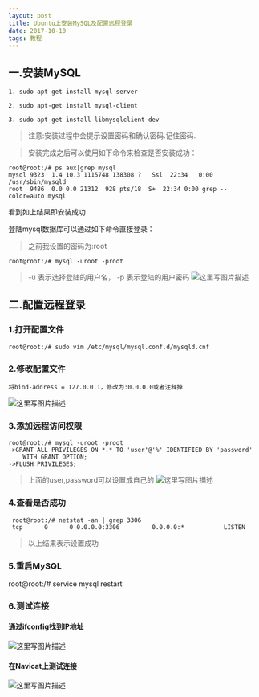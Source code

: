 ```yaml
---
layout: post
title: Ubuntu上安装MySQL及配置远程登录
date: 2017-10-10
tags: 教程    
---  
```

## 一.安装MySQL
	
	1. sudo apt-get install mysql-server
	
	2. sudo apt-get install mysql-client
	
	3. sudo apt-get install libmysqlclient-dev

> 注意:安装过程中会提示设置密码和确认密码.记住密码.

> 安装完成之后可以使用如下命令来检查是否安装成功：

	root@root:/# ps aux|grep mysql
	mysql 9323  1.4 10.3 1115748 138308 ?   Ssl  22:34   0:00 /usr/sbin/mysqld
	root  9486  0.0 0.0 21312  928 pts/18  S+  22:34 0:00 grep --color=auto mysql


看到如上结果即安装成功

登陆mysql数据库可以通过如下命令直接登录：
> 之前我设置的密码为:root

	root@root:/# mysql -uroot -proot

> -u 表示选择登陆的用户名，
> -p 表示登陆的用户密码
![这里写图片描述](http://img.blog.csdn.net/20171019005145894?watermark/2/text/aHR0cDovL2Jsb2cuY3Nkbi5uZXQvaHVvOTIw/font/5a6L5L2T/fontsize/400/fill/I0JBQkFCMA==/dissolve/70/gravity/SouthEast)

## 二.配置远程登录

### 1.打开配置文件
	root@root:/# sudo vim /etc/mysql/mysql.conf.d/mysqld.cnf
### 2.修改配置文件
	将bind-address = 127.0.0.1，修改为:0.0.0.0或者注释掉
![这里写图片描述](http://img.blog.csdn.net/20171019005408828?watermark/2/text/aHR0cDovL2Jsb2cuY3Nkbi5uZXQvaHVvOTIw/font/5a6L5L2T/fontsize/400/fill/I0JBQkFCMA==/dissolve/70/gravity/SouthEast)
### 3.添加远程访问权限
	root@root:/# mysql -uroot -proot
	->GRANT ALL PRIVILEGES ON *.* TO 'user'@'%' IDENTIFIED BY 'password' 
		WITH GRANT OPTION;
	->FLUSH PRIVILEGES;
>  上面的user,password可以设置成自己的
![这里写图片描述](http://img.blog.csdn.net/20171019005522345?watermark/2/text/aHR0cDovL2Jsb2cuY3Nkbi5uZXQvaHVvOTIw/font/5a6L5L2T/fontsize/400/fill/I0JBQkFCMA==/dissolve/70/gravity/SouthEast)

### 4.查看是否成功
	 root@root:/# netstat -an | grep 3306
	 tcp      0      0 0.0.0.0:3306         0.0.0.0:*           LISTEN  
> 以上结果表示设置成功   

### 5.重启MySQL
root@root:/# service mysql restart

### 6.测试连接
#### 通过ifconfig找到IP地址
![这里写图片描述](http://img.blog.csdn.net/20171019005623785?watermark/2/text/aHR0cDovL2Jsb2cuY3Nkbi5uZXQvaHVvOTIw/font/5a6L5L2T/fontsize/400/fill/I0JBQkFCMA==/dissolve/70/gravity/SouthEast)

#### 在Navicat上测试连接
![这里写图片描述](http://img.blog.csdn.net/20171019005643741?watermark/2/text/aHR0cDovL2Jsb2cuY3Nkbi5uZXQvaHVvOTIw/font/5a6L5L2T/fontsize/400/fill/I0JBQkFCMA==/dissolve/70/gravity/SouthEast)
